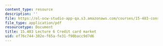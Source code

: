 ```yaml
---
content_type: resource
description: ''
file: https://ol-ocw-studio-app-qa.s3.amazonaws.com/courses/15-483-consumer-finance-markets-product-design-and-fintech-spring-2018/ef76c744382ef65afe31f90bacc9d7d6_MIT15_483S18_L06.pdf
file_type: application/pdf
resourcetype: Document
title: 15.483 Lecture 6 Credit card market
uid: ef76c744-382e-f65a-fe31-f90bacc9d7d6
---
```

